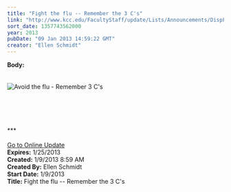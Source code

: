 ```yaml
---
title: "Fight the flu -- Remember the 3 C's"
link: "http://www.kcc.edu/FacultyStaff/update/Lists/Announcements/DispForm.aspx?ID=945"
sort_date: 1357743562000
year: 2013
pubDate: "09 Jan 2013 14:59:22 GMT"
creator: "Ellen Schmidt"
---
```


<div><b>Body:</b> <div class="ExternalClass7ABE775DF64A405FA3FCF2EB70E57E29">
<div> </div>
<div> </div>
<div><img alt="Avoid the flu - Remember 3 C's" src="/SiteCollectionImages/flu-info.jpg" /></div>
<div> </div>
<div> </div>
<div> </div>
<div>
<div> </div>
<div>
<div>
<div> </div>
<div>***</div>
<div> </div>
<div><a href="/FacultyStaff/update/Pages/dailyupdate.aspx">Go to Online Update</a></div></div></div></div></div></div>
<div><b>Expires:</b> 1/25/2013</div>
<div><b>Created:</b> 1/9/2013 8:59 AM</div>
<div><b>Created By:</b> Ellen Schmidt</div>
<div><b>Start Date:</b> 1/9/2013</div>
<div><b>Title:</b> Fight the flu -- Remember the 3 C&#39;s</div>
